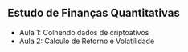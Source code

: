 ## Estudo de Finanças Quantitativas
- Aula 1: Colhendo dados de criptoativos
- Aula 2: Calculo de Retorno e Volatilidade
